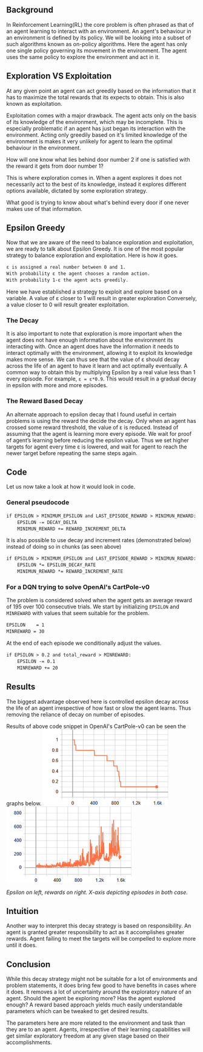## Background

In Reinforcement Learning(RL) the core problem is often phrased as that of an agent learning to interact with an environment.
An agent's behaviour in an environment is defined by its policy. We will be looking into a subset of such algorithms known as on-policy algorithms.
Here the agent has only one single policy governing its movement in the environment. The agent uses the same policy to explore the environment and act in it.



## Exploration VS Exploitation

At any given point an agent can act greedily based on the information that it has to maximize the total rewards that its expects to obtain. This is also known as exploitation.

Exploitation comes with a major drawback. The agent acts only on the basis of its knowledge of the environment, which may be incomplete. This is especially problematic if an agent has just began its interaction with the environment. Acting only greedily based on it's limited knowledge of the environment is makes it very unlikely for agent to learn the optimal behaviour in the environment.

How will one know what lies behind door number 2 if one is satisfied with the reward it gets from door number 1?

This is where exploration comes in. When a agent explores it does not necessarily act to the best of its knowledge, instead it explores different options available, dictated by some exploration strategy.

What good is trying to know about what's behind every door if one never makes use of that information.

## Epsilon Greedy

Now that we are aware of the need to balance exploration and exploitation, we are ready to talk about Epsilon Greedy.
It is one of the most popular strategy to balance exploration and exploitation. Here is how it goes.

```markdown
ε is assigned a real number between 0 and 1.
With probability ε the agent chooses a random action.
With probability 1-ε the agent acts greedily.
```

Here we have established a strategy to exploit and explore based on a variable.
A value of ε closer to 1 will result in greater exploration
Conversely, a value closer to 0 will result greater exploitation.


### The Decay

It is also important to note that exploration is more important when the agent does not have enough information about the environment its interacting with. Once an agent does have the information it needs to interact optimally with the environment, allowing it to exploit its knowledge makes more sense.
We can thus see that the value of ε should decay across the life of an agent to have it learn and act optimally eventually.
A common way to obtain this by multiplying Epsilon by a real value less than 1 every episode. For example, `ε = ε*0.9`. This would result in a gradual decay in epsilon with more and more episodes.



### The Reward Based Decay

An alternate approach to epsilon decay that I found useful in certain problems is using the reward the decide the decay.
Only when an agent has crossed some reward threshold, the value of ε is reduced. Instead of assuming that the agent is learning more every episode. We wait for proof of agent’s learning before reducing the epsilon value. Thus we set higher targets for agent every time ε is lowered, and wait for agent to reach the newer target before repeating the same steps again.



## Code

Let us now take a look at how it would look in code.

### General pseudocode

```markdown
if EPSILON > MINIMUM_EPSILON and LAST_EPISODE_REWARD > MINIMUN_REWARD:    
    EPSILON -= DECAY_DELTA    
    MINIMUN_REWARD += REWARD_INCREMENT_DELTA
```

It is also possible to use decay and increment rates (demonstrated below) instead of doing so in chunks (as seen above)

```markdown
if EPSILON > MINIMUM_EPSILON and LAST_EPISODE_REWARD > MINIMUN_REWARD:    
    EPSILON *= EPSILON_DECAY_RATE   
    MINIMUN_REWARD *= REWARD_INCREMENT_RATE
```

### For a DQN trying to solve OpenAI's CartPole-v0

The problem is considered solved when the agent gets an average reward of 195 over 100 consecutive trials.
We start by initializing `EPSILON` and `MINREWARD` with values that seem suitable for the problem.

```markdown
EPSILON    = 1
MINREWARD = 30
```

At the end of each episode we conditionally adjust the values.

```markdown
if EPSILON > 0.2 and total_reward > MINREWARD:    
    EPSILON -= 0.1    
    MINREWARD += 20

```


## Results

The biggest advantage observed here is controlled epsilon decay across the life of an agent irrespective of how fast or slow the agent learns. Thus removing the reliance of decay on number of episodes.

Results of above code snippet in OpenAI's CartPole-v0 can be seen the graphs below.
![Epsilon Decay](edecay_graphs/run1/epsilon.png)
![Rewards](edecay_graphs/run1/reward.png)

_Epsilon on left, rewards on right. X-axis depicting episodes in both case._


## Intuition

Another way to interpret this decay strategy is based on responsibility. An agent is granted greater responsibility to act as it accomplishes greater rewards. Agent failing to meet the targets will be compelled to explore more until it does.



## Conclusion

While this decay strategy might not be suitable for a lot of environments and problem statements, it does bring few good to have benefits in cases where it does.
It removes a lot of uncertainty around the exploratory nature of an agent.
Should the agent be exploring more? Has the agent explored enough?
A reward based approach yields much easily understandable parameters which can be tweaked to get desired results.

The parameters here are more related to the environment and task than they are to an agent.
Agents, irrespective of their learning capabilities will get similar exploratory freedom at any given stage based on their accomplishments.
